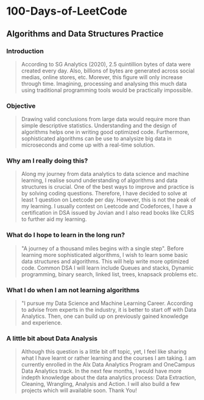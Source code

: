 # 100-Days-of-LeetCode
## Algorithms and Data Structures Practice

### Introduction
> According to SG Analytics (2020), 2.5 quintillion bytes of data were created every day. Also, billions of bytes are generated across social medias, online stores, etc. Morever, this figure will only increase through time. Imagining, processing and analysing this much data using traditional programming tools would be practically impossible.
> 
### Objective
> Drawing valid conclusions from large data would require more than simple descriptive statistics. Understanding and the design of algorithms helps one in writing good optimized code. Furthermore, sophisticated algorithms can be use to analysize big data in microseconds and come up with a real-time solution.
>
### Why am I really doing this?
> Along my journey from data analytics to data science and machine learning, I realise sound understanding of algorithms and data structures is crucial. One of the best ways to improve and practice is by solving coding questions. Therefore, I have decided to solve at least 1 question on Leetcode per day. However, this is not the peak of my learning. I usually contest on Leetcode and Codeforces, I have a certification in DSA issued by Jovian and I also read books like CLRS to further aid my learning. 
>
### What do I hope to learn in the long run?
> "A journey of a thousand miles begins with a single step". Before learning more sophisticated algorithms, I wish to learn some basic data structures and algorithms. This will help write more optimized code. Common DSA I will learn include Queues and stacks, Dynamic programming, binary search, linked list, trees, knapsack problems etc. 
>
### What I do when I am not learning algorithms  
> "I pursue my Data Science and Machine Learning Career. According to advise from experts in the industry, it is better to start off with Data Analytics. Then, one can build up on previously gained knowledge and experience.
>
### A little bit about Data Analysis
> Although this question is a little bit off topic, yet, I feel like sharing what I have learnt or rather learning and the courses I am taking. I am currently enrolled in the Alx Data Analytics Program and OneCampus Data Analytics track. In the next few months, I would have more indepth knowledge about the data analytics process: Data Extraction, Cleaning, Wrangling, Analysis and Action. I will also build a few projects which will available soon. Thank You!

